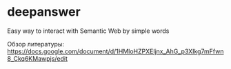 # deepanswer
Easy way to interact with Semantic Web by simple words

Обзор литературы:
https://docs.google.com/document/d/1HMloHZPXEljnx_AhG_p3XIkg7mFfwn8_Ckq6KMawpjs/edit
